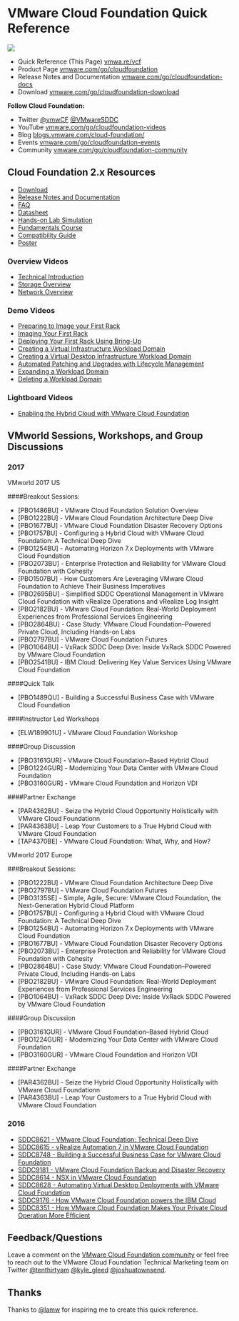 # VMware Cloud Foundation Quick Reference

![](icon-vcf.png)

* Quick Reference (This Page) [vmwa.re/vcf](http://vmwa.re/vcf)
* Product Page [vmware.com/go/cloudfoundation](http://vmware.com/go/cloudfoundation)
* Release Notes and Documentation [vmware.com/go/cloudfoundation-docs](http://vmware.com/go/cloudfoundation-docs)
* Download [vmware.com/go/cloudfoundation-download](http://vmware.com/go/cloudfoundation-download)

**Follow Cloud Foundation:**

* Twitter [@vmwCF](https://twitter.com/vmwCF) [@VMwareSDDC](https://twitter.com/VMwareSDDC)
* YouTube [vmware.com/go/cloudfoundation-videos](http://vmware.com/go/cloudfoundation-videos)
* Blog [blogs.vmware.com/cloud-foundation/](https://blogs.vmware.com/cloud-foundation/)
* Events [vmware.com/go/cloudfoundation-events](http://vmware.com/go/cloudfoundation-events)
* Community [vmware.com/go/cloudfoundation-community](http://vmware.com/go/cloudfoundation-community)

## Cloud Foundation 2.x Resources

* [Download](http://vmware.com/go/cloudfoundation-download)
* [Release Notes and Documentation](http://vmware.com/go/cloudfoundation-docs)
* [FAQ](http://vmware.com/go/cloudfoundation-faq)
* [Datasheet](http://vmware.com/go/cloudfoundation-datasheet)
* [Hands-on Lab Simulation](http://vmware.com/go/cloudfoundation-hol)
* [Fundamentals Course](http://vmware.com/go/cloudfoundation-fundamentals)
* [Compatibility Guide](http://vmware.com/go/cloudfoundation-vcg)
* [Poster](http://vmware.com/go/cloudfoundation-poster)

### Overview Videos

* [Technical Introduction](https://youtu.be/9QRwz-svs7A)
* [Storage Overview](https://youtu.be/yzbRox3fIEg)
* [Network Overview](https://youtu.be/Sffa9G7KvKA)

### Demo Videos

* [Preparing to Image your First Rack](https://youtu.be/1C3qaIpW9ac)
* [Imaging Your First Rack](https://youtu.be/gRYS9cuAbEU)
* [Deploying Your First Rack Using Bring-Up](https://youtu.be/cFx4UQ5Ny50)
* [Creating a Virtual Infrastructure Workload Domain](https://youtu.be/Ymz4YISBRN8)
* [Creating a Virtual Desktop Infrastructure Workload Domain](https://youtu.be/4qBleltnIaA)
* [Automated Patching and Upgrades with Lifecycle Management](https://youtu.be/AnxmO9g3e3s)
* [Expanding a Workload Domain](https://youtu.be/ggk4u9yLBXk)
* [Deleting a Workload Domain](https://youtu.be/eWNdrDG-_hY)

### Lightboard Videos

* [Enabling the Hybrid Cloud with VMware Cloud Foundation](https://youtu.be/Cz-8njTui70)

## VMworld Sessions, Workshops, and Group Discussions

### 2017

VMworld 2017 US

####Breakout Sessions:
* [PBO1486BU] - VMware Cloud Foundation Solution Overview
* [PBO1222BU] - VMware Cloud Foundation Architecture Deep Dive
* [PBO1677BU] - VMware Cloud Foundation Disaster Recovery Options
* [PBO1757BU] - Configuring a Hybrid Cloud with VMware Cloud Foundation: A Technical Deep Dive
* [PBO1254BU] - Automating Horizon 7.x Deployments with VMware Cloud Foundation
* [PBO2073BU] - Enterprise Protection and Reliability for VMware Cloud Foundation with Cohesity
* [PBO1507BU] - How Customers Are Leveraging VMware Cloud Foundation to Achieve Their Business Imperatives
* [PBO2695BU] - Simplified SDDC Operational Management in VMware Cloud Foundation with vRealize Operations and vRealize Log Insight
* [PBO2182BU] - VMware Cloud Foundation: Real-World Deployment Experiences from Professional Services Engineering
* [PBO2864BU] - Case Study: VMware Cloud Foundation–Powered Private Cloud, Including Hands-on Labs
* [PBO2797BU] - VMware Cloud Foundation Futures
* [PBO1064BU] - VxRack SDDC Deep Dive: Inside VxRack SDDC Powered by VMware Cloud Foundation
* [PBO2541BU] - IBM Cloud: Delivering Key Value Services Using VMware Cloud Foundation

####Quick Talk
* [PBO1489QU] - Building a Successful Business Case with VMware Cloud Foundation

####Instructor Led Workshops
* [ELW189901U] - VMware Cloud Foundation Workshop

####Group Discussion
* [PBO3161GUR] - VMware Cloud Foundation–Based Hybrid Cloud
* [PBO1224GUR] - Modernizing Your Data Center with VMware Cloud Foundation
* [PBO3160GUR] - VMware Cloud Foundation and Horizon VDI

####Partner Exchange
* [PAR4362BU] - Seize the Hybrid Cloud Opportunity Holistically with VMware Cloud Foundationn
* [PAR4363BU] - Leap Your Customers to a True Hybrid Cloud with VMware Cloud Foundation
* [TAP4370BE] - VMware Cloud Foundation: What, Why, and How?

VMworld 2017 Europe

###Breakout Sessions:
* [PBO1222BU] - VMware Cloud Foundation Architecture Deep Dive
* [PBO2797BU] - VMware Cloud Foundation Futures
* [PBO3135SE] - Simple, Agile, Secure: VMware Cloud Foundation, the Next-Generation Hybrid Cloud Platform
* [PBO1757BU] - Configuring a Hybrid Cloud with VMware Cloud Foundation: A Technical Deep Dive
* [PBO1254BU] - Automating Horizon 7.x Deployments with VMware Cloud Foundation
* [PBO1677BU] - VMware Cloud Foundation Disaster Recovery Options
* [PBO2073BU] - Enterprise Protection and Reliability for VMware Cloud Foundation with Cohesity
* [PBO2864BU] - Case Study: VMware Cloud Foundation–Powered Private Cloud, Including Hands-on Labs
* [PBO2182BU] - VMware Cloud Foundation: Real-World Deployment Experiences from Professional Services Engineering
* [PBO1064BU] - VxRack SDDC Deep Dive: Inside VxRack SDDC Powered by VMware Cloud Foundation

####Group Discussion
* [PBO3161GUR] - VMware Cloud Foundation–Based Hybrid Cloud
* [PBO1224GUR] - Modernizing Your Data Center with VMware Cloud Foundation
* [PBO3160GUR] - VMware Cloud Foundation and Horizon VDI

####Partner Exchange
* [PAR4362BU] - Seize the Hybrid Cloud Opportunity Holistically with VMware Cloud Foundationn
* [PAR4363BU] - Leap Your Customers to a True Hybrid Cloud with VMware Cloud Foundation

### 2016

* [SDDC8621 - VMware Cloud Foundation: Technical Deep Dive](http://vmware.mediasite.com/mediasite/Play/3e977afc6b37478d977f14d2f9340ad21d?catalog=dbf1ec28-2557-4dd3-a381-e5fe4ceabc40&authTicket=d99a1776b96b482f9cfd960298c790ec)
* [SDDC8615 - vRealize Automation 7 in VMware Cloud Foundation](http://vmware.mediasite.com/mediasite/Play/c536c1ebb4e74a34b2dc3fae388df6261d?catalog=dbf1ec28-2557-4dd3-a381-e5fe4ceabc40&authTicket=d99a1776b96b482f9cfd960298c790ec)
* [SDDC8748 - Building a Successful Business Case for VMware Cloud Foundation](http://vmware.mediasite.com/mediasite/Play/ecbc2d43c1844c7bbd2ca8a3cb4487ca1d?catalog=dbf1ec28-2557-4dd3-a381-e5fe4ceabc40&authTicket=d99a1776b96b482f9cfd960298c790ec)
* [SDDC9181 - VMware Cloud Foundation Backup and Disaster Recovery](http://vmware.mediasite.com/mediasite/Play/cb7a07422cdd4021bf4013d8c43a08661d?catalog=dbf1ec28-2557-4dd3-a381-e5fe4ceabc40&authTicket=d99a1776b96b482f9cfd960298c790ec)
* [SDDC8614 - NSX in VMware Cloud Foundation](http://vmware.mediasite.com/mediasite/Play/f56de93a04cf408d94d1136cc7b681b41d?catalog=dbf1ec28-2557-4dd3-a381-e5fe4ceabc40&authTicket=d99a1776b96b482f9cfd960298c790ec)
* [SDDC8628 - Automating Virtual Desktop Deployments with VMware Cloud Foundation](http://vmware.mediasite.com/mediasite/Play/ed4432a77ad24b4a90afd1ee100bad841d?catalog=dbf1ec28-2557-4dd3-a381-e5fe4ceabc40&authTicket=d99a1776b96b482f9cfd960298c790ec)
* [SDDC9176 - How VMware Cloud Foundation powers the IBM Cloud](http://vmware.mediasite.com/mediasite/Play/2d3d0a9bac2a4957a1e98491ae98e3dc1d?catalog=dbf1ec28-2557-4dd3-a381-e5fe4ceabc40&authTicket=d99a1776b96b482f9cfd960298c790ec)
* [SDDC8351 - How VMware Cloud Foundation Makes Your Private Cloud Operation More Efficient](http://vmware.mediasite.com/mediasite/Play/89d7cddc3ffe474d91bd9ebb6221b9f51d?catalog=dbf1ec28-2557-4dd3-a381-e5fe4ceabc40&authTicket=d99a1776b96b482f9cfd960298c790ec)


## Feedback/Questions

Leave a comment on the [VMware Cloud Foundation community](https://communities.vmware.com/community/vmtn/cloud-foundation) or feel free to reach out to the VMware Cloud Foundation Technical Marketing team on Twitter [@tenthirtyam](https://twitter.com/tenthirtyam) [@kyle_gleed](https://twitter.com/kyle_gleed) [@joshuatownsend](https://twitter.com/joshuatownsend).

## Thanks

Thanks to [@lamw](https://twitter.com/lamw) for inspiring me to create this quick reference.
